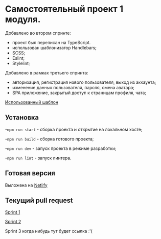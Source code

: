 # Самостоятельный проект 1 модуля.
Добавлено во втором спринте:
* проект был переписан на TypeScript.
* использован шаблонизатор Handlebars;
* SCSS;
* Eslint;
* Stylelint;
 
Добавлено в рамках третьего спринта:
* авторизация, регистрация нового пользователя, выход из аккаунта;
* изменение данных пользователя, пароля, смена аватара;
* SPA приложение, закрытый доступ к страницам профиля, чата;

[Использованный шаблон](https://www.figma.com/file/5SdcaCVsZEull9iuLNMdxR/sprint-1?type=design&node-id=0%3A1&t=gijo5ZrRiazu7JcY-1)
## Установка
-`npm run start` - сборка проекта и открытие на локальном хосте;

-`npm run build` - сборка готового проекта;

-`npm run dev` - запуск проекта в режиме разработки;

-`npm run lint` - запуск линтера.

## Готовая версия
Выложена на [Netlify](https://messangerchat.netlify.app/)

## Текущий pull request
[Sprint 1](https://github.com/gudtae/middle.messenger.praktikum.yandex/pull/1#issue-1747964287)

[Sprint 2](https://github.com/gudtae/middle.messenger.praktikum.yandex/pull/2#issue-1778638810) 

Sprint 3 когда нибудь тут будет ссылка :'(
